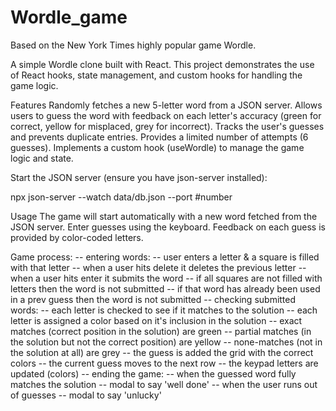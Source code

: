 # Wordle_game
Based on the New York Times highly popular game Wordle.

A simple Wordle clone built with React. This project demonstrates the use of React hooks, state management, and custom hooks for handling the game logic.

Features
Randomly fetches a new 5-letter word from a JSON server.
Allows users to guess the word with feedback on each letter's accuracy (green for correct, yellow for misplaced, grey for incorrect).
Tracks the user's guesses and prevents duplicate entries.
Provides a limited number of attempts (6 guesses).
Implements a custom hook (useWordle) to manage the game logic and state.


Start the JSON server (ensure you have json-server installed):

npx json-server --watch data/db.json --port #number


Usage
The game will start automatically with a new word fetched from the JSON server.
Enter guesses using the keyboard.
Feedback on each guess is provided by color-coded letters.


Game process:
  -- entering words:
    -- user enters a letter & a square is filled with that letter
    -- when a user hits delete it deletes the previous letter
    -- when a user hits enter it submits the word
      -- if all squares are not filled with letters then the word is not submitted
      -- if that word has already been used in a prev guess then the word is not submitted
  -- checking submitted words:
    -- each letter is checked to see if it matches to the solution
    -- each letter is assigned a color based on it's inclusion in the solution
      -- exact matches (correct position in the solution) are green
      -- partial matches (in the solution but not the correct position) are yellow
      -- none-matches (not in the solution at all) are grey
    -- the guess is added the grid with the correct colors
    -- the current guess moves to the next row
    -- the keypad letters are updated (colors)
  -- ending the game:
    -- when the guessed word fully matches the solution
      -- modal to say 'well done'
    -- when the user runs out of guesses
      -- modal to say 'unlucky'

